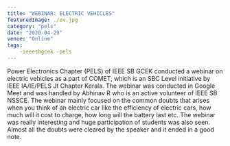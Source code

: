 ```yaml
---
title: "WEBINAR: ELECTRIC VEHICLES"
featuredImage: ./ev.jpg
category: "pels"
date: "2020-04-29"
venue: "Online"
tags:
    -ieeesbgcek -pels
---
```

Power Electronics Chapter (PELS) of IEEE SB GCEK conducted a webinar on electric vehicles as a part of COMET, which is an SBC Level initiative by IEEE IA/IE/PELS Jt Chapter Kerala. The webinar was conducted in Google Meet and was handled by Abhinav R who is an active volunteer of IEEE SB NSSCE. The webinar mainly focused on the common doubts that arises when you think of an electric car like the efficiency of electric cars, how much will it cost to charge, how long will the battery last etc. The webinar was really interesting and huge participation of students was also seen. Almost all the doubts were cleared by the speaker and it ended in a good note.
